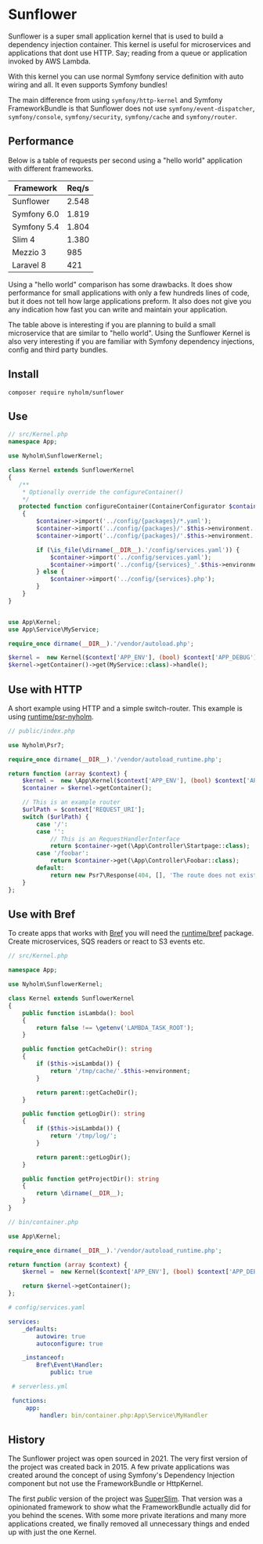 # Sunflower

Sunflower is a super small application kernel that is used to build a dependency
injection container. This kernel is useful for microservices and applications that
dont use HTTP. Say; reading from a queue or application invoked by AWS Lambda.

With this kernel you can use normal Symfony service definition with auto wiring
and all. It even supports Symfony bundles!

The main difference from using `symfony/http-kernel` and Symfony FrameworkBundle
is that Sunflower does not use `symfony/event-dispatcher`, `symfony/console`,
`symfony/security`, `symfony/cache` and `symfony/router`.

## Performance

Below is a table of requests per second using a "hello world" application with
different frameworks.

| Framework           | Req/s |
|---------------------|-------|
| Sunflower           | 2.548
| Symfony 6.0         | 1.819
| Symfony 5.4         | 1.804
| Slim 4              | 1.380
| Mezzio 3            |   985
| Laravel 8           |   421

Using a "hello world" comparison has some drawbacks. It does show performance for
small applications with only a few hundreds lines of code, but it does not tell how
large applications preform. It also does not give you any indication how fast you
can write and maintain your application.

The table above is interesting if you are planning to build a small microservice
that are similar to "hello world". Using the Sunflower Kernel is also very interesting
if you are familiar with Symfony dependency injections, config and third party bundles.

## Install

```
composer require nyholm/sunflower
```

## Use

```php
// src/Kernel.php
namespace App;

use Nyholm\SunflowerKernel;

class Kernel extends SunflowerKernel
{
   /**
    * Optionally override the configureContainer()
    */
   protected function configureContainer(ContainerConfigurator $container): void
    {
        $container->import('../config/{packages}/*.yaml');
        $container->import('../config/{packages}/'.$this->environment.'/*.yaml');
        $container->import('../config/{packages}/'.$this->environment.'/*.php');

        if (\is_file(\dirname(__DIR__).'/config/services.yaml')) {
            $container->import('../config/services.yaml');
            $container->import('../config/{services}_'.$this->environment.'.yaml');
        } else {
            $container->import('../config/{services}.php');
        }
    }
}
```

```php

use App\Kernel;
use App\Service\MyService;

require_once dirname(__DIR__).'/vendor/autoload.php';

$kernel =  new Kernel($context['APP_ENV'], (bool) $context['APP_DEBUG']);
$kernel->getContainer()->get(MyService::class)->handle();
```

## Use with HTTP

A short example using HTTP and a simple switch-router. This example is using
[runtime/psr-nyholm](https://github.com/php-runtime/psr-nyholm).

```php
// public/index.php

use Nyholm\Psr7;

require_once dirname(__DIR__).'/vendor/autoload_runtime.php';

return function (array $context) {
    $kernel =  new \App\Kernel($context['APP_ENV'], (bool) $context['APP_DEBUG']);
    $container = $kernel->getContainer();

    // This is an example router
    $urlPath = $context['REQUEST_URI'];
    switch ($urlPath) {
        case '/':
        case '':
            // This is an RequestHandlerInterface
            return $container->get(\App\Controller\Startpage::class);
        case '/foobar':
            return $container->get(\App\Controller\Foobar::class);
        default:
            return new Psr7\Response(404, [], 'The route does not exist');
    }
};
```

## Use with Bref

To create apps that works with [Bref](https://bref.sh/) you will need the
[runtime/bref](https://github.com/php-runtime/bref) package. Create microservices,
SQS readers or react to S3 events etc.

```php
// src/Kernel.php

namespace App;

use Nyholm\SunflowerKernel;

class Kernel extends SunflowerKernel
{
    public function isLambda(): bool
    {
        return false !== \getenv('LAMBDA_TASK_ROOT');
    }

    public function getCacheDir(): string
    {
        if ($this->isLambda()) {
            return '/tmp/cache/'.$this->environment;
        }

        return parent::getCacheDir();
    }

    public function getLogDir(): string
    {
        if ($this->isLambda()) {
            return '/tmp/log/';
        }

        return parent::getLogDir();
    }

    public function getProjectDir(): string
    {
        return \dirname(__DIR__);
    }
}
```

```php
// bin/container.php

use App\Kernel;

require_once dirname(__DIR__).'/vendor/autoload_runtime.php';

return function (array $context) {
    $kernel =  new Kernel($context['APP_ENV'], (bool) $context['APP_DEBUG']);

    return $kernel->getContainer();
};
```

```yaml
# config/services.yaml

services:
    _defaults:
        autowire: true
        autoconfigure: true

    _instanceof:
        Bref\Event\Handler:
            public: true
```

```yaml
 # serverless.yml

 functions:
     app:
         handler: bin/container.php:App\Service\MyHandler
```

## History

The Sunflower project was open sourced in 2021. The very first version of the project
was created back in 2015. A few private applications was created around the concept of
using Symfony's Dependency Injection component but not use the FrameworkBundle or
HttpKernel.

The first *public* version of the project was [SuperSlim](https://github.com/Nyholm/SuperSlim).
That version was a opinionated framework to show what the FrameworkBundle actually
did for you behind the scenes. With some more private iterations and many more applications
created, we finally removed all unnecessary things and ended up with just the one
Kernel.
